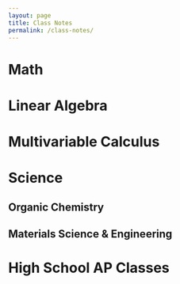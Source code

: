 ```yaml
---
layout: page
title: Class Notes
permalink: /class-notes/
---
```

# Math

# Linear Algebra

# Multivariable Calculus

# Science

## Organic Chemistry

## Materials Science & Engineering

# High School AP Classes
